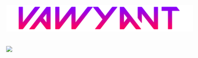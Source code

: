 # ![vawyant logo](header.png)

## [![](https://discord.c99.nl/widget/theme-4/863201526713810945.png)](https://discord.com/channels/@me/482139697796349953)
